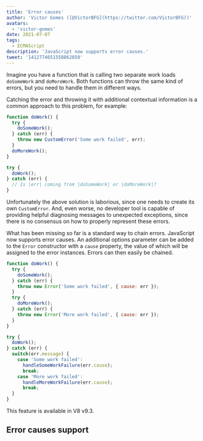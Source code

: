 ```yaml
---
title: 'Error causes'
author: 'Victor Gomes ([@VictorBFG](https://twitter.com/VictorBFG))'
avatars:
  - 'victor-gomes'
date: 2021-07-07
tags:
  - ECMAScript
description: 'JavaScript now supports error causes.'
tweet: '1412774651558862850'
---
```


Imagine you have a function that is calling two separate work loads `doSomeWork` and `doMoreWork`. Both functions can throw the same kind of errors, but you need to handle them in different ways.

Catching the error and throwing it with additional contextual information is a common approach to this problem, for example:

```js
function doWork() {
  try {
    doSomeWork();
  } catch (err) {
    throw new CustomError('Some work failed', err);
  }
  doMoreWork();
}

try {
  doWork();
} catch (err) {
  // Is |err| coming from |doSomeWork| or |doMoreWork|?
}
```

Unfortunately the above solution is laborious, since one needs to create its own `CustomError`. And, even worse, no developer tool is capable of providing helpful diagnosing messages to unexpected exceptions, since there is no consensus on how to properly represent these errors.

<!--truncate-->
What has been missing so far is a standard way to chain errors. JavaScript now supports error causes. An additional options parameter can be added to the `Error` constructor with a `cause` property, the value of which will be assigned to the error instances. Errors can then easily be chained.

```js
function doWork() {
  try {
    doSomeWork();
  } catch (err) {
    throw new Error('Some work failed', { cause: err });
  }
  try {
    doMoreWork();
  } catch (err) {
    throw new Error('More work failed', { cause: err });
  }
}

try {
  doWork();
} catch (err) {
  switch(err.message) {
    case 'Some work failed':
      handleSomeWorkFailure(err.cause);
      break;
    case 'More work failed':
      handleMoreWorkFailure(err.cause);
      break;
  }
}
```

This feature is available in V8 v9.3.

## Error causes support

<feature-support chrome="93 https://chromium-review.googlesource.com/c/v8/v8/+/2784681"
                 firefox="91 https://bugzilla.mozilla.org/show_bug.cgi?id=1679653"
                 safari="15 https://bugs.webkit.org/show_bug.cgi?id=223302"
                 nodejs="no"
                 babel="no"></feature-support>
